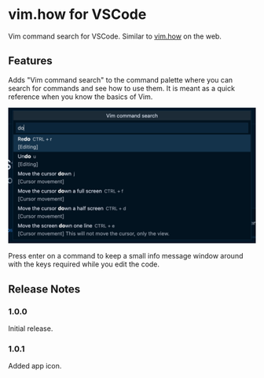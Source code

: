# vim.how for VSCode

Vim command search for VSCode. Similar to [vim.how](https://vim.how) on the web.

## Features

Adds "Vim command search" to the command palette where you can search for commands and see how to use them. It is meant as a quick reference when you know the basics of Vim.

![option in the command palette](media/screenshot.png)

Press enter on a command to keep a small info message window around with the keys required while you edit the code.

## Release Notes

### 1.0.0

Initial release.

### 1.0.1

Added app icon.

